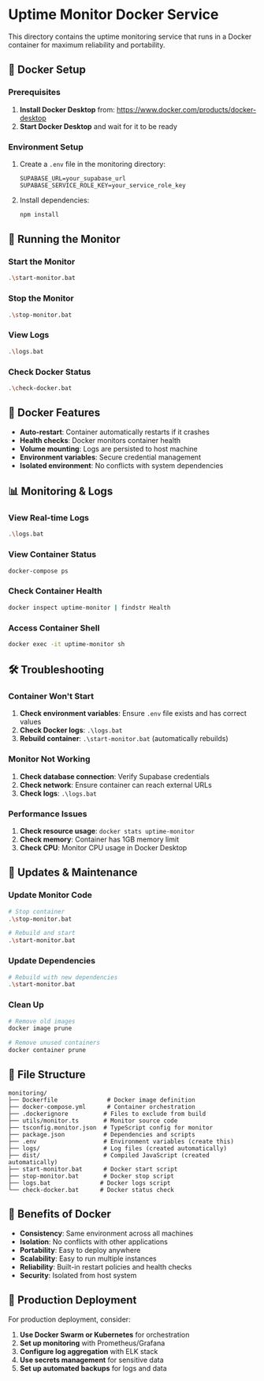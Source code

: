 # Uptime Monitor Docker Service

This directory contains the uptime monitoring service that runs in a Docker container for maximum reliability and portability.

## 🐳 Docker Setup

### Prerequisites

1. **Install Docker Desktop** from: https://www.docker.com/products/docker-desktop
2. **Start Docker Desktop** and wait for it to be ready

### Environment Setup

1. Create a `.env` file in the monitoring directory:
   ```
   SUPABASE_URL=your_supabase_url
   SUPABASE_SERVICE_ROLE_KEY=your_service_role_key
   ```

2. Install dependencies:
   ```bash
   npm install
   ```

## 🚀 Running the Monitor

### Start the Monitor
```bash
.\start-monitor.bat
```

### Stop the Monitor
```bash
.\stop-monitor.bat
```

### View Logs
```bash
.\logs.bat
```

### Check Docker Status
```bash
.\check-docker.bat
```

## 🔧 Docker Features

- **Auto-restart**: Container automatically restarts if it crashes
- **Health checks**: Docker monitors container health
- **Volume mounting**: Logs are persisted to host machine
- **Environment variables**: Secure credential management
- **Isolated environment**: No conflicts with system dependencies

## 📊 Monitoring & Logs

### View Real-time Logs
```bash
.\logs.bat
```

### View Container Status
```bash
docker-compose ps
```

### Check Container Health
```bash
docker inspect uptime-monitor | findstr Health
```

### Access Container Shell
```bash
docker exec -it uptime-monitor sh
```

## 🛠️ Troubleshooting

### Container Won't Start
1. **Check environment variables**: Ensure `.env` file exists and has correct values
2. **Check Docker logs**: `.\logs.bat`
3. **Rebuild container**: `.\start-monitor.bat` (automatically rebuilds)

### Monitor Not Working
1. **Check database connection**: Verify Supabase credentials
2. **Check network**: Ensure container can reach external URLs
3. **Check logs**: `.\logs.bat`

### Performance Issues
1. **Check resource usage**: `docker stats uptime-monitor`
2. **Check memory**: Container has 1GB memory limit
3. **Check CPU**: Monitor CPU usage in Docker Desktop

## 🔄 Updates & Maintenance

### Update Monitor Code
```bash
# Stop container
.\stop-monitor.bat

# Rebuild and start
.\start-monitor.bat
```

### Update Dependencies
```bash
# Rebuild with new dependencies
.\start-monitor.bat
```

### Clean Up
```bash
# Remove old images
docker image prune

# Remove unused containers
docker container prune
```

## 📁 File Structure

```
monitoring/
├── Dockerfile              # Docker image definition
├── docker-compose.yml      # Container orchestration
├── .dockerignore          # Files to exclude from build
├── utils/monitor.ts       # Monitor source code
├── tsconfig.monitor.json  # TypeScript config for monitor
├── package.json           # Dependencies and scripts
├── .env                   # Environment variables (create this)
├── logs/                  # Log files (created automatically)
├── dist/                  # Compiled JavaScript (created automatically)
├── start-monitor.bat      # Docker start script
├── stop-monitor.bat       # Docker stop script
├── logs.bat              # Docker logs script
└── check-docker.bat      # Docker status check
```

## 🎯 Benefits of Docker

- **Consistency**: Same environment across all machines
- **Isolation**: No conflicts with other applications
- **Portability**: Easy to deploy anywhere
- **Scalability**: Easy to run multiple instances
- **Reliability**: Built-in restart policies and health checks
- **Security**: Isolated from host system

## 🚀 Production Deployment

For production deployment, consider:

1. **Use Docker Swarm or Kubernetes** for orchestration
2. **Set up monitoring** with Prometheus/Grafana
3. **Configure log aggregation** with ELK stack
4. **Use secrets management** for sensitive data
5. **Set up automated backups** for logs and data 